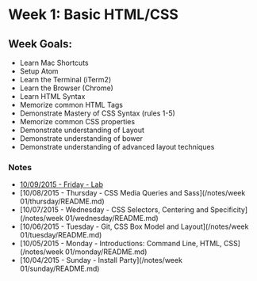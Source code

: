 # Week 1: Basic HTML/CSS

## Week Goals:
- Learn Mac Shortcuts
- Setup Atom
- Learn the Terminal (iTerm2)
- Learn the Browser (Chrome)
- Learn HTML Syntax
- Memorize common HTML Tags
- Demonstrate Mastery of CSS Syntax (rules 1-5)
- Memorize common CSS properties
- Demonstrate understanding of Layout
- Demonstrate understanding of bower
- Demonstrate understanding of advanced layout techniques

### Notes
* [10/09/2015 - Friday - Lab](/ABOUT.md#Schedule)
* [10/08/2015 - Thursday - CSS Media Queries and Sass](/notes/week 01/thursday/README.md)
* [10/07/2015 - Wednesday - CSS Selectors, Centering and Specificity](/notes/week 01/wednesday/README.md)
* [10/06/2015 - Tuesday - Git, CSS Box Model and Layout](/notes/week 01/tuesday/README.md)
* [10/05/2015 - Monday - Introductions: Command Line, HTML, CSS](/notes/week 01/monday/README.md)
* [10/04/2015 - Sunday - Install Party](/notes/week 01/sunday/README.md)
